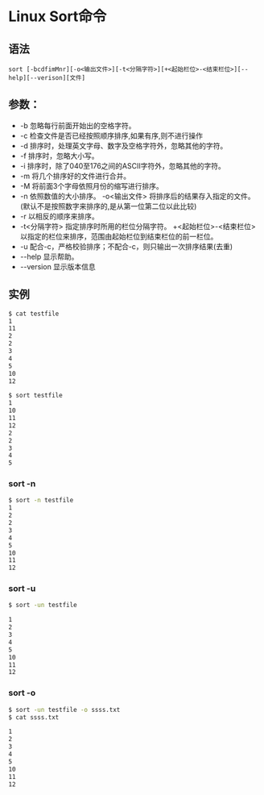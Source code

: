 # Linux Sort命令

## 语法

```
sort [-bcdfimMnr][-o<输出文件>][-t<分隔字符>][+<起始栏位>-<结束栏位>][--help][--verison][文件]
```

## 参数：  

- -b   忽略每行前面开始出的空格字符。 
- -c   检查文件是否已经按照顺序排序,如果有序,则不进行操作
- -d   排序时，处理英文字母、数字及空格字符外，忽略其他的字符。   
- -f   排序时，忽略大小写。   
- -i   排序时，除了040至176之间的ASCII字符外，忽略其他的字符。   
- -m   将几个排序好的文件进行合并。   
- -M   将前面3个字母依照月份的缩写进行排序。   
- -n   依照数值的大小排序。   -o<输出文件>   将排序后的结果存入指定的文件。(默认不是按照数字来排序的,是从第一位第二位以此比较)   
- -r   以相反的顺序来排序。   
- -t<分隔字符>   指定排序时所用的栏位分隔字符。   +<起始栏位>-<结束栏位>   以指定的栏位来排序，范围由起始栏位到结束栏位的前一栏位。   
- -u 配合-c，严格校验排序；不配合-c，则只输出一次排序结果(去重)
- --help   显示帮助。   
- --version   显示版本信息

## 实例

```bash
$ cat testfile
1
11
2
2
3
4
5
10
12
```

```bash
$ sort testfile
1
10
11
12
2
2
3
4
5

```

### sort -n

```bash
$ sort -n testfile
1
2
2
3
4
5
10
11
12
```

### sort -u

```bash
$ sort -un testfile

1
2
3
4
5
10
11
12

```

### sort -o

```bash
$ sort -un testfile -o ssss.txt
$ cat ssss.txt 

1
2
3
4
5
10
11
12

```


